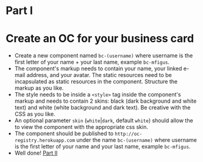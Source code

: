 Part I
======

# Create an OC for your business card

* Create a new component named `bc-(username)` where username is the first letter of your name + your last name, example `bc-mfigus`.
* The component's markup needs to contain your name, your linked e-mail address, and your avatar. The static resources need to be incapsulated as static resources in the component. Structure the markup as you like.
* The style needs to be inside a `<style>` tag inside the component's markup and needs to contain 2 skins: black (dark background and white text) and white (white background and dark text). Be creative with the CSS as you like.
* An optional parameter `skin` (`white`|`dark`, default `white`) should allow the to view the component with the appropriate css skin.
* The component should be published to `http://oc-registry.herokuapp.com` under the name `bc-(username)` where username is the first letter of your name and your last name, example `bc-mfigus`.
* Well done! [Part II](2.md)